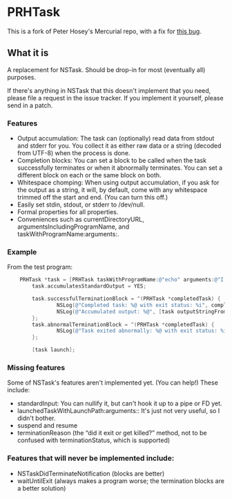 PRHTask
=======

This is a fork of Peter Hosey's Mercurial repo, with a fix for [this bug](https://bitbucket.org/boredzo/prhtask/issue/1/use-of-objective-c-among-other-things).

## What it is

A replacement for NSTask. Should be drop-in for most (eventually all) purposes.

If there's anything in NSTask that this doesn't implement that you need, please file a request in the issue tracker. If you implement it yourself, please send in a patch.

### Features

* Output accumulation: The task can (optionally) read data from stdout and stderr for you. You collect it as either raw data or a string (decoded from UTF-8) when the process is done.
* Completion blocks: You can set a block to be called when the task successfully terminates or when it abnormally terminates. You can set a different block on each or the same block on both.
* Whitespace chomping: When using output accumulation, if you ask for the output as a string, it will, by default, come with any whitespace trimmed off the start and end. (You can turn this off.)
* Easily set stdin, stdout, or stderr to /dev/null.
* Formal properties for all properties.
* Conveniences such as currentDirectoryURL, argumentsIncludingProgramName, and taskWithProgramName:arguments:.

### Example

From the test program:

```objective-c
	PRHTask *task = [PRHTask taskWithProgramName:@"echo" arguments:@"I am the very model of a modern Major-General", nil];
        task.accumulatesStandardOutput = YES;

        task.successfulTerminationBlock = ^(PRHTask *completedTask) {
                NSLog(@"Completed task: %@ with exit status: %i", completedTask, completedTask.terminationStatus);
                NSLog(@"Accumulated output: %@", [task outputStringFromStandardOutputUTF8]);
        };
        task.abnormalTerminationBlock = ^(PRHTask *completedTask) {
                NSLog(@"Task exited abnormally: %@ with exit status: %i", completedTask, completedTask.terminationStatus);
        };

        [task launch];
```

### Missing features

Some of NSTask's features aren't implemented yet. (You can help!) These include:

* standardInput: You can nullify it, but can't hook it up to a pipe or FD yet.
* launchedTaskWithLaunchPath:arguments:: It's just not very useful, so I didn't bother.
* suspend and resume
* terminationReason (the “did it exit or get killed?” method, not to be confused with terminationStatus, which is supported)

### Features that will never be implemented include:

* NSTaskDidTerminateNotification (blocks are better)
* waitUntilExit (always makes a program worse; the termination blocks are a better solution)
